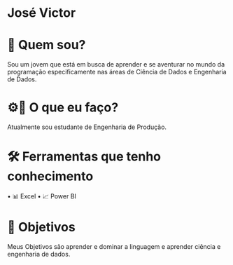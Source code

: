 # José Victor

# 📌 Quem sou?
Sou um jovem que está em busca de aprender e se aventurar no mundo da programação especificamente nas áreas de Ciência de Dados e Engenharia de Dados.

#  ⚙️🔧  O que eu faço?
Atualmente sou estudante de Engenharia de Produção.

# 🛠 Ferramentas que tenho conhecimento 

• 📊 Excel
• 📈 Power BI

# 🎯 Objetivos
Meus Objetivos são aprender e dominar a linguagem e aprender ciência e engenharia de dados.
